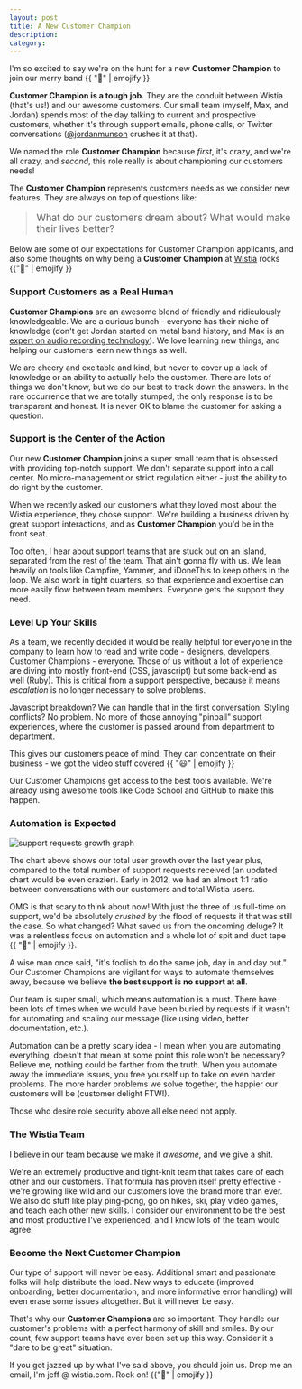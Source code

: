 ```yaml
--- 
layout: post 
title: A New Customer Champion 
description: 
category: 
---
```


I'm so excited to say we're on the hunt for a new **Customer Champion** to join
our merry band {{ ":metal:" | emojify }}

**Customer Champion is a tough job.** They are the conduit between Wistia
(that's us!) and our awesome customers. Our small team (myself, Max, and
Jordan) spends most of the day talking to current and prospective customers, 
whether it's through support emails, phone calls, or Twitter conversations 
([@jordanmunson](http://twitter.com/jordanmunson) crushes it at that).

We named the role **Customer Champion** because *first*, it's crazy, and we're
all crazy, and *second*, this role really is about championing our customers
needs!

The **Customer Champion** represents customers needs as we consider new
features.  They are always on top of questions like: 

<blockquote style="font-size: 17px;">What do our customers dream about? What would make their lives better?</blockquote>

Below are some of our expectations for Customer Champion applicants, and also
some thoughts on why being a **Customer Champion** at
[Wistia](http://wistia.com) rocks {{":metal:" | emojify }}

### Support Customers as a Real Human

**Customer Champions** are an awesome blend of friendly and ridiculously
knowledgeable. We are a curious bunch - everyone has their niche of knowledge
(don't get Jordan started on metal band history, and Max is an 
[expert on audio recording technology](http://wistia.com/blog/non-sequitur-fridays-building-home-recording-studio/)).
We love learning new things, and helping our customers learn new things as
well.

We are cheery and excitable and kind, but never to cover up a lack of knowledge
or an ability to actually help the customer. There are lots of things we don't
know, but we do our best to track down the answers. In the rare occurrence that
we are totally stumped, the only response is to be transparent and honest. It
is never OK to blame the customer for asking a question.


### Support is the Center of the Action

Our new **Customer Champion** joins a super small team that is obsessed with
providing top-notch support. We don't separate support into a call center.  No
micro-management or strict regulation either - just the ability to do right by
the customer.

When we recently asked our customers what they loved most about the Wistia
experience, they chose support. We're building a business driven by great
support interactions, and as **Customer Champion** you'd be in the front seat.

Too often, I hear about support teams that are stuck out on an island,
separated from the rest of the team. That ain't gonna fly with us. We lean
heavily on tools like Campfire, Yammer, and iDoneThis to keep others in the
loop. We also work in tight quarters, so that experience and expertise can more
easily flow between team members. Everyone gets the support they need.


### Level Up Your Skills

As a team, we recently decided it would be really helpful for everyone in the
company to learn how to read and write code - designers, developers, Customer
Champions - everyone. Those of us without a lot of experience are diving into
mostly front-end (CSS, javascript) but some back-end as well (Ruby).  This is
critical from a support perspective, because it means *escalation* is no longer
necessary to solve problems. 

Javascript breakdown? We can handle that in the first conversation. Styling
conflicts? No problem. No more of those annoying "pinball" support experiences,
where the customer is passed around from department to department.

This gives our customers peace of mind. They can concentrate on their business - 
we got the video stuff covered {{ ":smiley:" | emojify }}

Our Customer Champions get access to the best tools available. We're already
using awesome tools like Code School and GitHub to make this happen.


### Automation is Expected

<div class="post_image"><img src="http://embed.wistia.com/deliveries/9d8d571c20a699a071ed9c23c5b96aa6cd667e9e.png" alt="support requests growth graph"></div>

The chart above shows our total user growth over the last year plus, compared
to the total number of support requests received (an updated chart would be
even crazier). Early in 2012, we had an almost 1:1 ratio between conversations
with our customers and total Wistia users. 

OMG is that scary to think about now! With just the three of us full-time on
support, we'd be absolutely *crushed* by the flood of requests if that was still 
the case. So what changed? What saved us from the oncoming deluge? It was a 
relentless focus on automation and a whole lot of spit and duct 
tape {{ ":speedboat:" | emojify }}.

A wise man once said, "it's foolish to do the same job, day in and day out."
Our Customer Champions are vigilant for ways to automate themselves away,
because we believe **the best support is no support at all**. 

Our team is super small, which means automation is a must. There have been lots
of times when we would have been buried by requests if it wasn't for automating
and scaling our message (like using video, better documentation, etc.).

Automation can be a pretty scary idea - I mean when you are automating
everything, doesn't that mean at some point this role won't be necessary?
Believe me, nothing could be farther from the truth. When you automate away the
immediate issues, you free yourself up to take on even harder problems. The
more harder problems we solve together, the happier our customers will be
(customer delight FTW!).

Those who desire role security above all else need not apply. 


### The Wistia Team

I believe in our team because we make it *awesome*, and we give a shit.

We're an extremely productive and tight-knit team that takes care of each other
and our customers. That formula has proven itself pretty effective - we're
growing like wild and our customers love the brand more than ever. We also do
stuff like play ping-pong, go on hikes, ski, play video games, and teach each
other new skills. I consider our environment to be the best and most productive
I've experienced, and I know lots of the team would agree.


### Become the Next Customer Champion

Our type of support will never be easy. Additional smart and passionate folks
will help distribute the load. New ways to educate (improved onboarding, better
documentation, and more informative error handling) will even erase some issues
altogether. But it will never be easy. 

That's why our **Customer Champions** are so important. They handle our
customer's problems with a perfect harmony of skill and smiles. By our count,
few support teams have ever been set up this way. Consider it a "dare to be
great" situation.

If you got jazzed up by what I've said above, you should join us. Drop me an
email, I'm jeff @ wistia.com. Rock on! {{":guitar:" | emojify }}
